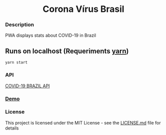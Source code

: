 <h1 align="center">Corona Vírus Brasil</h1>

### Description
PWA displays stats about COVID-19 in Brazil

## Runs on localhost \(Requeriments [yarn](https://yarnpkg.com/getting-started/install#per-project-install)\)
```
yarn start
```

### API
[COVID-19 BRAZIL API](https://github.com/devarthurribeiro/covid19-brazil-api)

### [Demo](https://allanvictor.github.io/coronavirusbrasil/)

### License
This project is licensed under the MIT License - see the [LICENSE.md](./LICENSE.md) file for details
